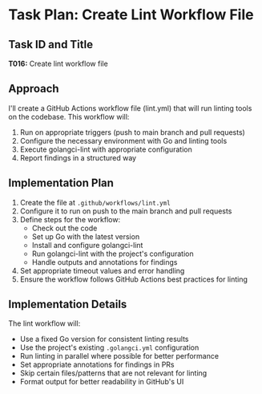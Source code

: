 # Task Plan: Create Lint Workflow File

## Task ID and Title
**T016:** Create lint workflow file

## Approach
I'll create a GitHub Actions workflow file (lint.yml) that will run linting tools on the codebase. This workflow will:

1. Run on appropriate triggers (push to main branch and pull requests)
2. Configure the necessary environment with Go and linting tools
3. Execute golangci-lint with appropriate configuration
4. Report findings in a structured way

## Implementation Plan

1. Create the file at `.github/workflows/lint.yml`
2. Configure it to run on push to the main branch and pull requests
3. Define steps for the workflow:
   - Check out the code
   - Set up Go with the latest version
   - Install and configure golangci-lint
   - Run golangci-lint with the project's configuration
   - Handle outputs and annotations for findings
4. Set appropriate timeout values and error handling
5. Ensure the workflow follows GitHub Actions best practices for linting

## Implementation Details

The lint workflow will:
- Use a fixed Go version for consistent linting results
- Use the project's existing `.golangci.yml` configuration
- Run linting in parallel where possible for better performance
- Set appropriate annotations for findings in PRs
- Skip certain files/patterns that are not relevant for linting
- Format output for better readability in GitHub's UI